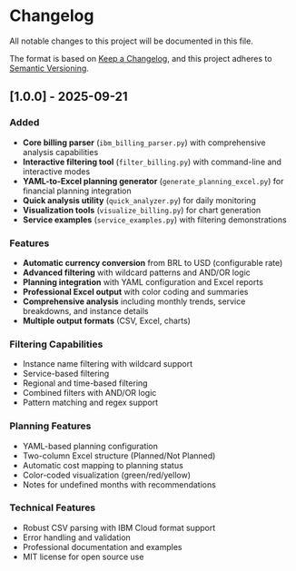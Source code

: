 # Changelog

All notable changes to this project will be documented in this file.

The format is based on [Keep a Changelog](https://keepachangelog.com/en/1.0.0/),
and this project adheres to [Semantic Versioning](https://semver.org/spec/v2.0.0.html).

## [1.0.0] - 2025-09-21

### Added
- **Core billing parser** (`ibm_billing_parser.py`) with comprehensive analysis capabilities
- **Interactive filtering tool** (`filter_billing.py`) with command-line and interactive modes
- **YAML-to-Excel planning generator** (`generate_planning_excel.py`) for financial planning integration
- **Quick analysis utility** (`quick_analyzer.py`) for daily monitoring
- **Visualization tools** (`visualize_billing.py`) for chart generation
- **Service examples** (`service_examples.py`) with filtering demonstrations

### Features
- **Automatic currency conversion** from BRL to USD (configurable rate)
- **Advanced filtering** with wildcard patterns and AND/OR logic
- **Planning integration** with YAML configuration and Excel reports
- **Professional Excel output** with color coding and summaries
- **Comprehensive analysis** including monthly trends, service breakdowns, and instance details
- **Multiple output formats** (CSV, Excel, charts)

### Filtering Capabilities
- Instance name filtering with wildcard support
- Service-based filtering
- Regional and time-based filtering  
- Combined filters with AND/OR logic
- Pattern matching and regex support

### Planning Features
- YAML-based planning configuration
- Two-column Excel structure (Planned/Not Planned)
- Automatic cost mapping to planning status
- Color-coded visualization (green/red/yellow)
- Notes for undefined months with recommendations

### Technical Features
- Robust CSV parsing with IBM Cloud format support
- Error handling and validation
- Professional documentation and examples
- MIT license for open source use